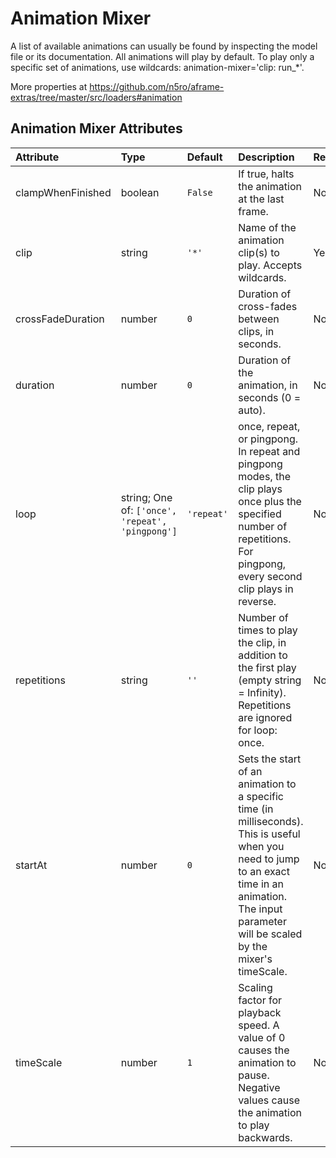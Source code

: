 
Animation Mixer
===============


A list of available animations can usually be found by inspecting the model file or its documentation. All animations will play by default. To play only a specific set of animations, use wildcards: animation-mixer='clip: run_*'. 

More properties at <a href='https://github.com/n5ro/aframe-extras/tree/master/src/loaders#animation'>https://github.com/n5ro/aframe-extras/tree/master/src/loaders#animation</a>

Animation Mixer Attributes
---------------------------

|Attribute|Type|Default|Description|Required|
| :--- | :--- | :--- | :--- | :--- |
|clampWhenFinished|boolean|```False```|If true, halts the animation at the last frame.|No|
|clip|string|```'*'```|Name of the animation clip(s) to play. Accepts wildcards.|Yes|
|crossFadeDuration|number|```0```|Duration of cross-fades between clips, in seconds.|No|
|duration|number|```0```|Duration of the animation, in seconds (0 = auto).|No|
|loop|string; One of: ```['once', 'repeat', 'pingpong']```|```'repeat'```|once, repeat, or pingpong. In repeat and pingpong modes, the clip plays once plus the specified number of repetitions. For pingpong, every second clip plays in reverse.|No|
|repetitions|string|```''```|Number of times to play the clip, in addition to the first play (empty string = Infinity). Repetitions are ignored for loop: once.|No|
|startAt|number|```0```|Sets the start of an animation to a specific time (in milliseconds). This is useful when you need to jump to an exact time in an animation. The input parameter will be scaled by the mixer's timeScale.|No|
|timeScale|number|```1```|Scaling factor for playback speed. A value of 0 causes the animation to pause. Negative values cause the animation to play backwards.|No|
